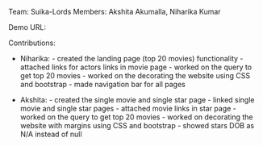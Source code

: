 Team: Suika-Lords
Members: Akshita Akumalla, Niharika Kumar

Demo URL:

Contributions:

  - Niharika:
		- created the landing page (top 20 movies) functionality
		- attached links for actors links in movie page
		- worked on the query to get top 20 movies
		- worked on the decorating the website using CSS and bootstrap
		- made navigation bar for all pages

  - Akshita:
		- created the single movie and single star page
		- linked single movie and single star pages
		- attached movie links in star page
		- worked on the query to get top 20 movies
		- worked on decorating the website with margins using CSS and bootstrap
		- showed stars DOB as N/A instead of null
